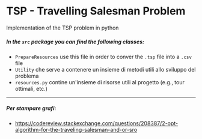 # TSP - Travelling Salesman Problem

Implementation of the TSP problem in python

##### In the `src` package you can find the following classes:

- `PrepareResources` use this file in order to conver the `.tsp` file into a `.csv` file
- `Utility` che serve a contenere un insieme di metodi utili allo sviluppo del problema
- `resources.py` contine un'insieme di risorse utili al progetto (e.g., tour ottimali, etc.)


---

##### Per stampare grafi:
- https://codereview.stackexchange.com/questions/208387/2-opt-algorithm-for-the-traveling-salesman-and-or-sro


